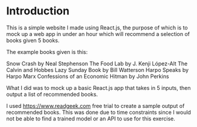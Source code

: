 # Introduction

This is a simple website I made using React.js, the purpose of which is to mock up a web app in under an hour which will recommend a selection of books given 5 books.

The example books given is this:

Snow Crash by Neal Stephenson
The Food Lab by J. Kenji López-Alt
The Calvin and Hobbes Lazy Sunday Book by Bill Watterson
Harpo Speaks by Harpo Marx
Confessions of an Economic Hitman by John Perkins

What I did was to mock up a basic React.js app that takes in 5 inputs, then output a list of recommended books.

I used https://www.readgeek.com free trial to create a sample output of recommended books. This was done due to time constraints since I would not be able to find a trained model or an API to use for this exercise.